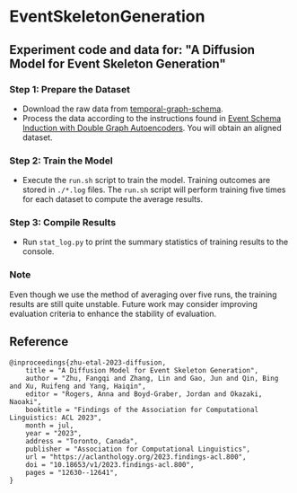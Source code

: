 # EventSkeletonGeneration

## Experiment code and data for: "A Diffusion Model for Event Skeleton Generation"

### Step 1: Prepare the Dataset
- Download the raw data from [temporal-graph-schema](https://github.com/limanling/temporal-graph-schema).
- Process the data according to the instructions found in [Event Schema Induction with Double Graph Autoencoders](https://aclanthology.org/attachments/2022.naacl-main.147.software.zip). You will obtain an aligned dataset.

### Step 2: Train the Model
- Execute the `run.sh` script to train the model. Training outcomes are stored in `./*.log` files. The `run.sh` script will perform training five times for each dataset to compute the average results.

### Step 3: Compile Results
- Run `stat_log.py` to print the summary statistics of training results to the console.

### Note
Even though we use the method of averaging over five runs, the training results are still quite unstable. Future work may consider improving evaluation criteria to enhance the stability of evaluation.

## Reference
```
@inproceedings{zhu-etal-2023-diffusion,
    title = "A Diffusion Model for Event Skeleton Generation",
    author = "Zhu, Fangqi and Zhang, Lin and Gao, Jun and Qin, Bing and Xu, Ruifeng and Yang, Haiqin",
    editor = "Rogers, Anna and Boyd-Graber, Jordan and Okazaki, Naoaki",
    booktitle = "Findings of the Association for Computational Linguistics: ACL 2023",
    month = jul,
    year = "2023",
    address = "Toronto, Canada",
    publisher = "Association for Computational Linguistics",
    url = "https://aclanthology.org/2023.findings-acl.800",
    doi = "10.18653/v1/2023.findings-acl.800",
    pages = "12630--12641",
}
```
